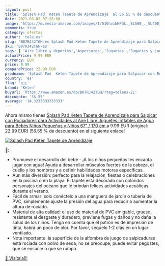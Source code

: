 ```yaml
---
layout: post
title: 'Splash Pad  Keten Tapete de Aprendizaje  al 56.55 % de descuento'
date: 2021-08-02 07:26:00
image: 'https://m.media-amazon.com/images/I/516hvibHFGL._SL500_._SL400_.jpg'
comments: true
category: ofertas
author: 'tole.es'
slug: 'B07RJ42TGH-es Splash Pad Keten Tapete de Aprendizaje para Salpicar con...'
sku: 'B07RJ42TGH-es'
tags: [ 'Aire libre y deportes','Aspersores','Juguetes','Juguetes y juegos','Piscinas de jardín y juegos acuáticos','bebés','keten', ]
actualPrice: 9.99 EUR
currency: EUR
price: 9.99
comparePrice: 22.99 EUR
prodname: 'Splash Pad  Keten Tapete de Aprendizaje para Salpicar con Rociadores para Actividades al Aire Libre  Juguetes Inflables de Agua para Bebés  Niños Pequeños y Niños  67” / 170 cm '
country: 'es'
flag: '🇪🇸'
brand: 'Keten'
buyurl: 'https://www.amazon.es/dp/B07RJ42TGH/?tag=tolees-21'
descuento: '56.55'
average: '14.3233333333333'
---
```


Ahora mismo tienes [Splash Pad  Keten Tapete de Aprendizaje para Salpicar con Rociadores para Actividades al Aire Libre  Juguetes Inflables de Agua para Bebés  Niños Pequeños y Niños  67” / 170 cm ](https://www.amazon.es/dp/B07RJ42TGH/?tag=tolees-21) a 9.99 EUR (original: 22.99 EUR) (56.55 %  de descuento) en el siguiente enlace!

[![Splash Pad  Keten Tapete de Aprendizaje ](https://m.media-amazon.com/images/I/516hvibHFGL._SL500_._SL400_.jpg)](https://www.amazon.es/dp/B07RJ42TGH/?tag=tolees-21)

🔎:

- Promueve el desarrollo del bebé - ¡A los niños pequeños les encanta jugar con agua! Ayuda a desarrollar músculos fuertes de la cabeza, el cuello y los hombros y a definir habilidades motoras específicas.
- Aún más diversión: perfecto para la relajación, fiestas o celebraciones en la piscina o en la playa. El tapete está decorado con coloridos personajes del océano que le brindan felices actividades acuáticas durante el verano.
- Fácil de armar: solo conéctelo a una manguera de jardín o tubería de PVC, simplemente ajuste la presión del agua para reducir o aumentar la altura de rociado.
- Material de alta calidad: el uso de material de PVC amigable, grueso, resistente al desgaste y duradero, previene fugas y daños y no daña la salud de los niños. Tenga en cuenta que el patrón es de impresión de tinta, habrá un poco de olor. Por favor, séquelo 1-2 días en un lugar ventilado.
- Nota importante: la superficie de la alfombra de juego de salpicaduras está rociada con polvo de seda, no se preocupe, puede evitar pegostes, que se ensucie o que se rompa.

[🛒 Visítala!!!](https://www.amazon.es/dp/B07RJ42TGH/?tag=tolees-21)
